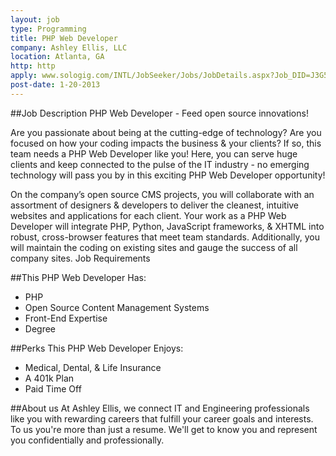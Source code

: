 ```yaml
---
layout: job
type: Programming
title: PHP Web Developer
company: Ashley Ellis, LLC
location: Atlanta, GA
http: http
apply: www.sologig.com/INTL/JobSeeker/Jobs/JobDetails.aspx?Job_DID=J3G5T363S5ST7B5S31K
post-date: 1-20-2013
--- 
```


##Job Description
PHP Web Developer - Feed open source innovations! 

Are you passionate about being at the cutting-edge of technology? Are you focused on how your coding impacts the business & your clients? If so, this team needs a PHP Web Developer like you! Here, you can serve huge clients and keep connected to the pulse of the IT industry - no emerging technology will pass you by in this exciting PHP Web Developer opportunity! 

On the company’s open source CMS projects, you will collaborate with an assortment of designers & developers to deliver the cleanest, intuitive websites and applications for each client. Your work as a PHP Web Developer will integrate PHP, Python, JavaScript frameworks, & XHTML into robust, cross-browser features that meet team standards. Additionally, you will maintain the coding on existing sites and gauge the success of all company sites. 
Job Requirements

##This PHP Web Developer Has: 
* PHP 
* Open Source Content Management Systems 
* Front-End Expertise 
* Degree 

##Perks This PHP Web Developer Enjoys: 
* Medical, Dental, & Life Insurance 
* A 401k Plan 
* Paid Time Off 

##About us
At Ashley Ellis, we connect IT and Engineering professionals like you with rewarding careers that fulfill your career goals and interests. To us you're more than just a resume. We'll get to know you and represent you confidentially and professionally.

